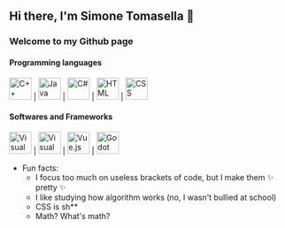 <div align:"center">
  <h2>Hi there, I'm Simone Tomasella 👋</h2>
  <h3>Welcome to my Github page</h3>  
</div>

<h4 align:"center">Programming languages</h4>
<p align:"left"><img src="https://cdn.worldvectorlogo.com/logos/c.svg" alt="C++" width="40" height="40"> | <img src="https://cdn.worldvectorlogo.com/logos/java-4.svg" alt="Java" width="40" height="40"> | <img src="https://cdn.worldvectorlogo.com/logos/c--4.svg" alt="C#" width="40" height="40"> | <img src="https://cdn.worldvectorlogo.com/logos/html-1.svg" alt="HTML" width="40" height="40"> | <img src="https://cdn.worldvectorlogo.com/logos/css-3.svg" alt="CSS" width="40" height="40">

<h4 align:"center">Softwares and Frameworks</h4>
<p align:"left"><img src="https://cdn.worldvectorlogo.com/logos/visual-studio-code-1.svg" alt="Visual Studio Code" width="40" height="40"> | <img src="https://cdn.worldvectorlogo.com/logos/visual-studio-2013.svg" alt="Visual Studio" width="40" height="40"> | <img src="https://cdn.worldvectorlogo.com/logos/vue-9.svg" alt="Vue.js" width="40" height="40"> | <img src="https://cdn.worldvectorlogo.com/logos/godot-logo.svg" alt="Godot" width="40" height="40"></p>
  
- Fun facts:
  - I focus too much on useless brackets of code, but I make them ✨ pretty ✨
  - I like studying how algorithm works (no, I wasn't bullied at school)
  - CSS is sh**
  - Math? What's math?

<!--
**SimoneTomasella2002/SimoneTomasella2002** is a ✨ _special_ ✨ repository because its `README.md` (this file) appears on your GitHub profile.

Here are some ideas to get you started:

- 🔭 I’m currently working on ...
- 🌱 I’m currently learning ...
- 👯 I’m looking to collaborate on ...
- 🤔 I’m looking for help with ...
- 💬 Ask me about ...
- 📫 How to reach me: ...
- 😄 Pronouns: ...
- ⚡ Fun fact: ...
-->
